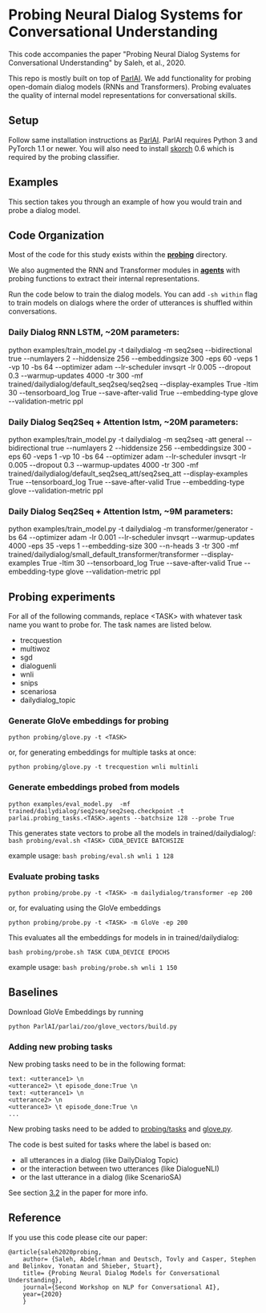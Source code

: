 # Probing Neural Dialog Systems for Conversational Understanding
This code accompanies the paper "Probing Neural Dialog Systems for Conversational Understanding" by Saleh, et al., 2020. 

This repo is mostly built on top of [ParlAI](https://parl.ai/). We add functionality for probing open-domain dialog models (RNNs and Transformers). 
Probing evaluates the quality of internal model representations for conversational skills. 

## Setup

Follow same installation instructions as [ParlAI](https://github.com/facebookresearch/ParlAI/tree/d510bc2e10633d5204e1957a6c98cf30aa1be10d). ParlAI requires Python 3 and PyTorch 1.1 or newer. 
You will also need to install [skorch](https://github.com/skorch-dev/skorch/tree/14f374db158ec7a7f4770a2fa9b02b8016d2d6ff) 0.6 which is required by the probing classifier.  

## Examples

This section takes you through an example of how you would train and probe a dialog model. 



## Code Organization

Most of the code for this study exists within the [**probing**](./probing) directory. 

We also augmented the RNN and Transformer modules in [**agents**](./parlai/agents) with probing functions to extract their internal representations. 
 

Run the code below to train the dialog models. You can add `-sh within` flag to train models on dialogs where the order of utterances is shuffled within conversations. 


### Daily Dialog RNN LSTM, ~20M parameters:
python examples/train_model.py  -t dailydialog -m seq2seq --bidirectional true --numlayers 2 --hiddensize 256 --embeddingsize 300  -eps 60 -veps 1 -vp 10 -bs 64 --optimizer adam --lr-scheduler invsqrt -lr 0.005 --dropout 0.3 --warmup-updates 4000 -tr 300 -mf trained/dailydialog/default_seq2seq/seq2seq --display-examples True -ltim 30 --tensorboard_log True --save-after-valid True --embedding-type glove --validation-metric ppl

### Daily Dialog Seq2Seq + Attention lstm, ~20M parameters:
python examples/train_model.py  -t dailydialog -m seq2seq -att general --bidirectional true --numlayers 2 --hiddensize 256 --embeddingsize 300  -eps 60 -veps 1 -vp 10  -bs 64 --optimizer adam --lr-scheduler invsqrt -lr 0.005 --dropout 0.3 --warmup-updates 4000 -tr 300 -mf trained/dailydialog/default_seq2seq_att/seq2seq_att --display-examples True --tensorboard_log True --save-after-valid True --embedding-type glove --validation-metric ppl

### Daily Dialog Seq2Seq + Attention lstm, ~9M parameters:
python examples/train_model.py -t dailydialog -m transformer/generator -bs 64 --optimizer adam -lr 0.001 --lr-scheduler invsqrt --warmup-updates 4000 -eps 35 -veps 1 --embedding-size 300 --n-heads 3 -tr 300 -mf trained/dailydialog/small_default_transformer/transformer --display-examples True -ltim 30 --tensorboard_log True --save-after-valid True --embedding-type glove --validation-metric ppl

## Probing experiments

For all of the following commands, replace \<TASK\> with whatever task name you want to probe for. The task names are listed below.

* trecquestion
* multiwoz
* sgd
* dialoguenli
* wnli
* snips
* scenariosa
* dailydialog_topic


### Generate GloVe embeddings for probing
```python probing/glove.py -t <TASK>```

or, for generating embeddings for multiple tasks at once:

```python probing/glove.py -t trecquestion wnli multinli```

### Generate embeddings probed from models
```
python examples/eval_model.py  -mf trained/dailydialog/seq2seq/seq2seq.checkpoint -t parlai.probing_tasks.<TASK>.agents --batchsize 128 --probe True
```

This generates state vectors to probe all the models in trained/dailydialog/:
```bash probing/eval.sh <TASK> CUDA_DEVICE BATCHSIZE```

example usage: `bash probing/eval.sh wnli 1 128`

### Evaluate probing tasks

```python probing/probe.py -t <TASK> -m dailydialog/transformer -ep 200```

or, for evaluating using the GloVe embeddings

```python probing/probe.py -t <TASK> -m GloVe -ep 200```

This evaluates all the embeddings for models in in trained/dailydialog:

```bash probing/probe.sh TASK CUDA_DEVICE EPOCHS```

example usage: `bash probing/probe.sh wnli 1 150`


## Baselines
 Download GloVe Embeddings by running 
 
```python ParlAI/parlai/zoo/glove_vectors/build.py```

### Adding new probing tasks
New probing tasks need to be in the following format:
```
text: <utterance1> \n
<utterance2> \t episode_done:True \n  
text: <utterance1> \n
<utterance2> \n
<utterance3> \t episode_done:True \n 
... 
```
New probing tasks need to be added to [probing/tasks](./probing/tasks) 
and [glove.py](./probing/glove.py).

The code is best suited for tasks where the label is based on:
* all utterances in a dialog (like DailyDialog Topic)
* or the interaction between two utterances (like DialogueNLI)
* or the last utterance in a dialog (like ScenarioSA)

See section [3.2]() in the paper for more info. 


## Reference

If you use this code please cite our paper:
```
@article{saleh2020probing,
    author= {Saleh, Abdelrhman and Deutsch, Tovly and Casper, Stephen and Belinkov, Yonatan and Shieber, Stuart},
    title= {Probing Neural Dialog Models for Conversational Understanding},
    journal={Second Workshop on NLP for Conversational AI},
    year={2020}
    }
```

